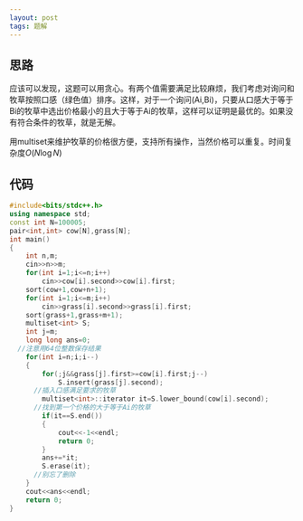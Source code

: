 ```yaml
---
layout: post
tags: 题解
---
```


## 思路

应该可以发现，这题可以用贪心。有两个值需要满足比较麻烦，我们考虑对询问和牧草按照口感（绿色值）排序。这样，对于一个询问(Ai,Bi)，只要从口感大于等于Bi的牧草中选出价格最小的且大于等于Ai的牧草，这样可以证明是最优的。如果没有符合条件的牧草，就是无解。

用multiset来维护牧草的价格很方便，支持所有操作，当然价格可以重复。时间复杂度$O(N\log N)$

## 代码

```cpp
#include<bits/stdc++.h>
using namespace std;
const int N=100005;
pair<int,int> cow[N],grass[N];
int main()
{
	int n,m;
	cin>>n>>m;
	for(int i=1;i<=n;i++)
		cin>>cow[i].second>>cow[i].first;
	sort(cow+1,cow+n+1);
	for(int i=1;i<=m;i++)
		cin>>grass[i].second>>grass[i].first;
	sort(grass+1,grass+m+1);
	multiset<int> S;
	int j=m;
	long long ans=0;
  //注意用64位整数保存结果
	for(int i=n;i;i--)
	{
		for(;j&&grass[j].first>=cow[i].first;j--)
			S.insert(grass[j].second);
      //插入口感满足要求的牧草
		multiset<int>::iterator it=S.lower_bound(cow[i].second);
      //找到第一个价格的大于等于Ai的牧草
		if(it==S.end())
		{
			cout<<-1<<endl;
			return 0;
		}
		ans+=*it;
		S.erase(it);
      //别忘了删除
	}
	cout<<ans<<endl;
	return 0;
}
```

